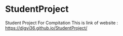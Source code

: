 # StudentProject
Student Project For Compitation
This is link of website : https://digvi36.github.io/StudentProject/
